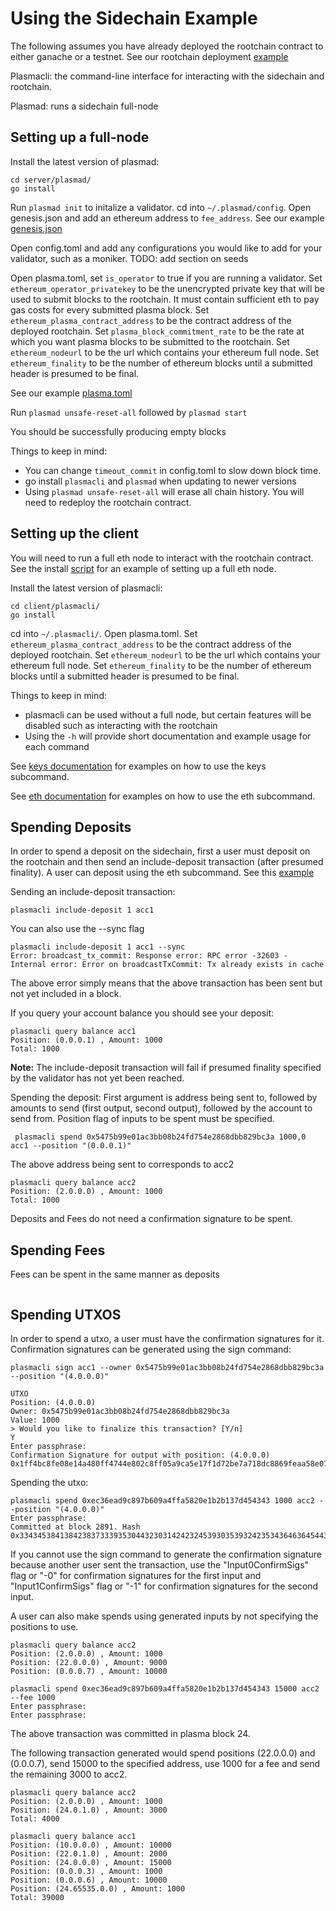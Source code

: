 # Using the Sidechain Example #

The following assumes you have already deployed the rootchain contract to either ganache or a testnet.
See our rootchain deployment [example](https://github.com/FourthState/plasma-mvp-sidechain/blob/develop/docs/example_rootchain_deployment.md)

Plasmacli: the command-line interface for interacting with the sidechain and rootchain. 

Plasmad: runs a sidechain full-node

## Setting up a full-node ##

Install the latest version of plasmad: 

```
cd server/plasmad/
go install
```

Run `plasmad init` to initalize a validator. cd into `~/.plasmad/config`. 
Open genesis.json and add an ethereum address to `fee_address`. 
See our example [genesis.json](https://github.com/FourthState/plasma-mvp-sidechain/blob/develop/docs/testnet-setup/example_genesis.json)

Open config.toml and add any configurations you would like to add for your validator, such as a moniker. TODO: add section on seeds

Open plasma.toml, set `is_operator` to true if you are running a validator. 
Set `ethereum_operator_privatekey` to be the unencrypted private key that will be used to submit blocks to the rootchain.
It must contain sufficient eth to pay gas costs for every submitted plasma block.
Set `ethereum_plasma_contract_address` to be the contract address of the deployed rootchain. 
Set `plasma_block_commitment_rate` to be the rate at which you want plasma blocks to be submitted to the rootchain. 
Set `ethereum_nodeurl` to be the url which contains your ethereum full node. 
Set `ethereum_finality` to be the number of ethereum blocks until a submitted header is presumed to be final.

See our example [plasma.toml](https://github.com/FourthState/plasma-mvp-sidechain/blob/develop/docs/testnet-setup/example_plasma.toml)

Run `plasmad unsafe-reset-all` followed by `plasmad start`

You should be successfully producing empty blocks

Things to keep in mind: 
- You can change `timeout_commit` in config.toml to slow down block time. 
- go install `plasmacli` and `plasmad` when updating to newer versions
- Using `plasmad unsafe-reset-all` will erase all chain history. You will need to redeploy the rootchain contract. 

## Setting up the client ##

You will need to run a full eth node to interact with the rootchain contract.
See the install [script](https://github.com/FourthState/plasma-mvp-sidechain/blob/develop/scripts/plasma_install.sh) for an example of setting up a full eth node.

Install the latest version of plasmacli:

```
cd client/plasmacli/
go install
```

cd into `~/.plasmacli/`. Open plasma.toml.
Set `ethereum_plasma_contract_address` to be the contract address of the deployed rootchain. 
Set `ethereum_nodeurl` to be the url which contains your ethereum full node. 
Set `ethereum_finality` to be the number of ethereum blocks until a submitted header is presumed to be final.

Things to keep in mind:
- plasmacli can be used without a full node, but certain features will be disabled such as interacting with the rootchain
- Using the `-h` will provide short documentation and example usage for each command 

See [keys documentation](https://github.com/FourthState/plasma-mvp-sidechain/blob/develop/docs/keys.md) for examples on how to use the keys subcommand.

See [eth documentation](https://github.com/FourthState/plasma-mvp-sidechain/blob/develop/docs/eth.md) for examples on how to use the eth subcommand.

## Spending Deposits ## 

In order to spend a deposit on the sidechain, first a user must deposit on the rootchain and then send an include-deposit transaction (after presumed finality).
A user can deposit using the eth subcommand. See this [example](https://github.com/FourthState/plasma-mvp-sidechain/blob/develop/docs/eth.md#depositing)

Sending an include-deposit transaction: 
```
plasmacli include-deposit 1 acc1
```

You can also use the --sync flag
```
plasmacli include-deposit 1 acc1 --sync
Error: broadcast_tx_commit: Response error: RPC error -32603 - Internal error: Error on broadcastTxCommit: Tx already exists in cache
```

The above error simply means that the above transaction has been sent but not yet included in a block.

If you query your account balance you should see your deposit:
```
plasmacli query balance acc1
Position: (0.0.0.1) , Amount: 1000
Total: 1000
```

**Note:** The include-deposit transaction will fail if presumed finality specified by the validator has not yet been reached.

Spending the deposit:
First argument is address being sent to, followed by amounts to send (first output, second output), followed by the account to send from. 
Position flag of inputs to be spent must be specified. 

```
 plasmacli spend 0x5475b99e01ac3bb08b24fd754e2868dbb829bc3a 1000,0 acc1 --position "(0.0.0.1)"
```

The above address being sent to corresponds to acc2

```
plasmacli query balance acc2
Position: (2.0.0.0) , Amount: 1000
Total: 1000
```

Deposits and Fees do not need a confirmation signature to be spent. 

## Spending Fees ##

Fees can be spent in the same manner as deposits

```

```
## Spending UTXOS ##

In order to spend a utxo, a user must have the confirmation signatures for it. 
Confirmation signatures can be generated using the sign command:

```
plasmacli sign acc1 --owner 0x5475b99e01ac3bb08b24fd754e2868dbb829bc3a --position "(4.0.0.0)"

UTXO
Position: (4.0.0.0)
Owner: 0x5475b99e01ac3bb08b24fd754e2868dbb829bc3a
Value: 1000
> Would you like to finalize this transaction? [Y/n]
Y
Enter passphrase:
Confirmation Signature for output with position: (4.0.0.0)
0x1ff4bc8fe08e14a480ff4744e802c8ff05a9ca5e17f1d72be7a718dc8869feaa58e07359cae70aa210a77a065d14495c79ca369cfcb23d94af921eaf16ec103701
```

Spending the utxo:

```
plasmacli spend 0xec36ead9c897b609a4ffa5820e1b2b137d454343 1000 acc2 --position "(4.0.0.0)"
Enter passphrase:
Committed at block 2891. Hash 0x33434538413842383733393530443230314242324539303539324235343646364544323535333943304236423838353943413335363733454533363245463534
```

If you cannot use the sign command to generate the confirmation signature because another user sent the transaction, use the "Input0ConfirmSigs" flag or "-0" for confirmation signatures for the first input and "Input1ConfirmSigs" flag or "-1" for confirmation signatures for the second input.

A user can also make spends using generated inputs by not specifying the positions to use.

```
plasmacli query balance acc2
Position: (2.0.0.0) , Amount: 1000
Position: (22.0.0.0) , Amount: 9000
Position: (0.0.0.7) , Amount: 10000

plasmacli spend 0xec36ead9c897b609a4ffa5820e1b2b137d454343 15000 acc2 --fee 1000
Enter passphrase:
Enter passphrase:
```

The above transaction was committed in plasma block 24.

The following transaction generated would spend positions (22.0.0.0) and (0.0.0.7), send 15000 to the specified address, use 1000 for a fee and send the remaining 3000 to acc2.

```
plasmacli query balance acc2
Position: (2.0.0.0) , Amount: 1000
Position: (24.0.1.0) , Amount: 3000
Total: 4000
```

```
plasmacli query balance acc1
Position: (10.0.0.0) , Amount: 10000
Position: (22.0.1.0) , Amount: 2000
Position: (24.0.0.0) , Amount: 15000
Position: (0.0.0.3) , Amount: 1000
Position: (0.0.0.6) , Amount: 10000
Position: (24.65535.0.0) , Amount: 1000
Total: 39000
```


